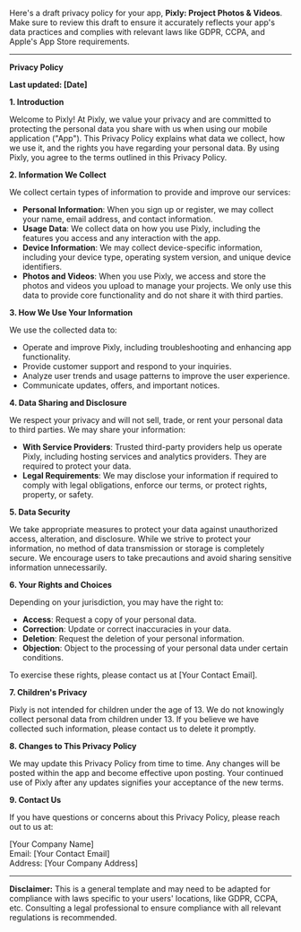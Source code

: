 Here's a draft privacy policy for your app, **Pixly: Project Photos & Videos**. Make sure to review this draft to ensure it accurately reflects your app's data practices and complies with relevant laws like GDPR, CCPA, and Apple's App Store requirements.

---

**Privacy Policy**

**Last updated: [Date]**

**1. Introduction**

Welcome to Pixly! At Pixly, we value your privacy and are committed to protecting the personal data you share with us when using our mobile application ("App"). This Privacy Policy explains what data we collect, how we use it, and the rights you have regarding your personal data. By using Pixly, you agree to the terms outlined in this Privacy Policy.

**2. Information We Collect**

We collect certain types of information to provide and improve our services:

- **Personal Information**: When you sign up or register, we may collect your name, email address, and contact information.
- **Usage Data**: We collect data on how you use Pixly, including the features you access and any interaction with the app.
- **Device Information**: We may collect device-specific information, including your device type, operating system version, and unique device identifiers.
- **Photos and Videos**: When you use Pixly, we access and store the photos and videos you upload to manage your projects. We only use this data to provide core functionality and do not share it with third parties.

**3. How We Use Your Information**

We use the collected data to:
- Operate and improve Pixly, including troubleshooting and enhancing app functionality.
- Provide customer support and respond to your inquiries.
- Analyze user trends and usage patterns to improve the user experience.
- Communicate updates, offers, and important notices.

**4. Data Sharing and Disclosure**

We respect your privacy and will not sell, trade, or rent your personal data to third parties. We may share your information:
- **With Service Providers**: Trusted third-party providers help us operate Pixly, including hosting services and analytics providers. They are required to protect your data.
- **Legal Requirements**: We may disclose your information if required to comply with legal obligations, enforce our terms, or protect rights, property, or safety.

**5. Data Security**

We take appropriate measures to protect your data against unauthorized access, alteration, and disclosure. While we strive to protect your information, no method of data transmission or storage is completely secure. We encourage users to take precautions and avoid sharing sensitive information unnecessarily.

**6. Your Rights and Choices**

Depending on your jurisdiction, you may have the right to:
- **Access**: Request a copy of your personal data.
- **Correction**: Update or correct inaccuracies in your data.
- **Deletion**: Request the deletion of your personal information.
- **Objection**: Object to the processing of your personal data under certain conditions.

To exercise these rights, please contact us at [Your Contact Email].

**7. Children's Privacy**

Pixly is not intended for children under the age of 13. We do not knowingly collect personal data from children under 13. If you believe we have collected such information, please contact us to delete it promptly.

**8. Changes to This Privacy Policy**

We may update this Privacy Policy from time to time. Any changes will be posted within the app and become effective upon posting. Your continued use of Pixly after any updates signifies your acceptance of the new terms.

**9. Contact Us**

If you have questions or concerns about this Privacy Policy, please reach out to us at:

[Your Company Name]  
Email: [Your Contact Email]  
Address: [Your Company Address]

---

**Disclaimer:** This is a general template and may need to be adapted for compliance with laws specific to your users' locations, like GDPR, CCPA, etc. Consulting a legal professional to ensure compliance with all relevant regulations is recommended.
